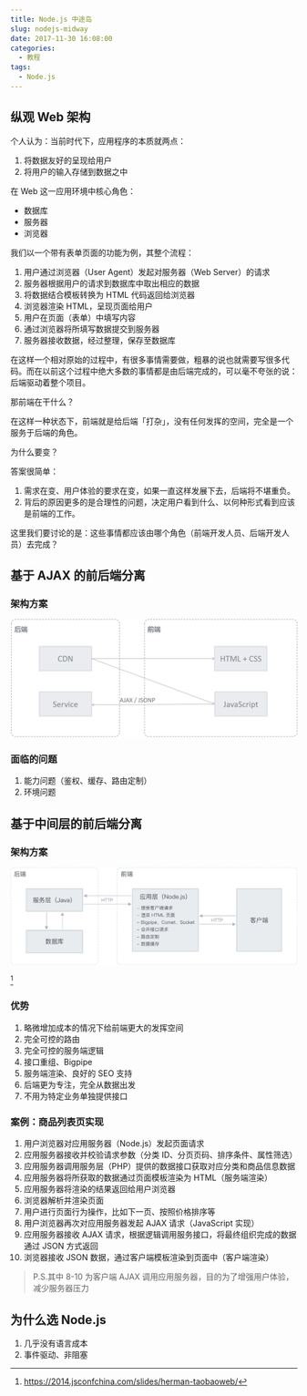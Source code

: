 ```yaml
---
title: Node.js 中途岛
slug: nodejs-midway
date: 2017-11-30 16:08:00
categories:
  - 教程
tags:
  - Node.js
---
```


## 纵观 Web 架构

个人认为：当前时代下，应用程序的本质就两点：

1. 将数据友好的呈现给用户
2. 将用户的输入存储到数据之中

在 Web 这一应用环境中核心角色：

- 数据库
- 服务器
- 浏览器

我们以一个带有表单页面的功能为例，其整个流程：

1. 用户通过浏览器（User Agent）发起对服务器（Web Server）的请求
2. 服务器根据用户的请求到数据库中取出相应的数据
3. 将数据结合模板转换为 HTML 代码返回给浏览器
4. 浏览器渲染 HTML，呈现页面给用户
5. 用户在页面（表单）中填写内容
6. 通过浏览器将所填写数据提交到服务器
7. 服务器接收数据，经过整理，保存至数据库

在这样一个相对原始的过程中，有很多事情需要做，粗暴的说也就需要写很多代码。而在以前这个过程中绝大多数的事情都是由后端完成的，可以毫不夸张的说：后端驱动着整个项目。

那前端在干什么？

在这样一种状态下，前端就是给后端「打杂」，没有任何发挥的空间，完全是一个服务于后端的角色。

为什么要变？

答案很简单：

1. 需求在变、用户体验的要求在变，如果一直这样发展下去，后端将不堪重负。
2. 背后的原因更多的是合理性的问题，决定用户看到什么、以何种形式看到应该是前端的工作。

这里我们要讨论的是：这些事情都应该由哪个角色（前端开发人员、后端开发人员）去完成？

## 基于 AJAX 的前后端分离

### 架构方案

![基于 AJAX 的前后端分离方案](with-ajax.png)

### 面临的问题

1. 能力问题（鉴权、缓存、路由定制）
2. 环境问题

## 基于中间层的前后端分离

### 架构方案

![基于 Node.js 中间层的前后端分离方案](with-midway.png)

[^淘宝前后端分离实践]

### 优势

1. 略微增加成本的情况下给前端更大的发挥空间
2. 完全可控的路由
3. 完全可控的服务端逻辑
4. 接口重组、Bigpipe
5. 服务端渲染、良好的 SEO 支持
6. 后端更为专注，完全从数据出发
7. 不用为特定业务单独提供接口

### 案例：商品列表页实现

1. 用户浏览器对应用服务器（Node.js）发起页面请求
2. 应用服务器接收并校验请求参数（分类 ID、分页页码、排序条件、属性筛选）
3. 应用服务器调用服务层（PHP）提供的数据接口获取对应分类和商品信息数据
4. 应用服务器将所获取的数据通过页面模板渲染为 HTML（服务端渲染）
5. 应用服务器将渲染的结果返回给用户浏览器
6. 浏览器解析并渲染页面
7. 用户进行页面行为操作，比如下一页、按照价格排序等
8. 用户浏览器再次对应用服务器发起 AJAX 请求（JavaScript 实现）
9. 应用服务器接收 AJAX 请求，根据逻辑调用服务接口，将最终组织完成的数据通过 JSON 方式返回
10. 浏览器接收 JSON 数据，通过客户端模板渲染到页面中（客户端渲染）

> P.S.其中 8-10 为客户端 AJAX 调用应用服务器，目的为了增强用户体验，减少服务器压力

## 为什么选 Node.js

1. 几乎没有语言成本
2. 事件驱动、非阻塞

[^淘宝前后端分离实践]: https://2014.jsconfchina.com/slides/herman-taobaoweb/
